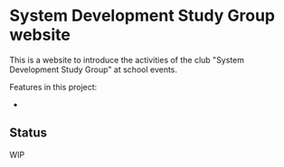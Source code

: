 # System Development Study Group website
This is a website to introduce the activities of the club "System Development Study Group" at school events.

Features in this project:

- 

## Status

WIP